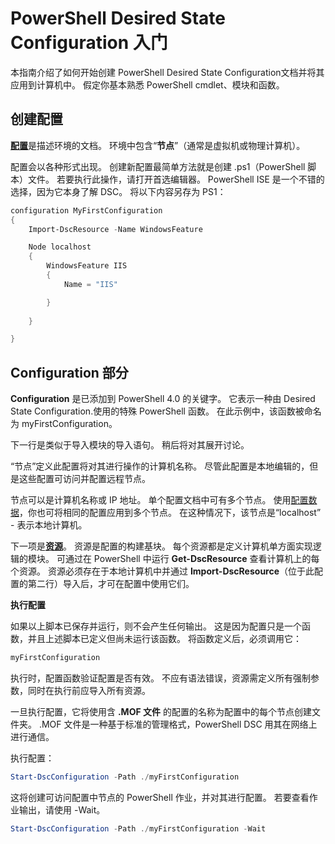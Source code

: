 # PowerShell Desired State Configuration 入门 #

本指南介绍了如何开始创建 PowerShell Desired State Configuration文档并将其应用到计算机中。 假定你基本熟悉 PowerShell cmdlet、模块和函数。 


## 创建配置 ##

[**配置**](https://msdn.microsoft.com/en-us/powershell/dsc/configurations)是描述环境的文档。 环境中包含“**节点**”（通常是虚拟机或物理计算机）。 

配置会以各种形式出现。 创建新配置最简单方法就是创建 .ps1（PowerShell 脚本）文件。 若要执行此操作，请打开首选编辑器。 PowerShell ISE 是一个不错的选择，因为它本身了解 DSC。 将以下内容另存为 PS1：

```powershell
configuration MyFirstConfiguration
{
    Import-DscResource -Name WindowsFeature

    Node localhost
    {
        WindowsFeature IIS
        {
            Name = "IIS"

        }
        
    }

}
```
## Configuration 部分 ##
**Configuration** 是已添加到 PowerShell 4.0 的关键字。 它表示一种由 Desired State Configuration.使用的特殊 PowerShell 函数。 在此示例中，该函数被命名为 myFirstConfiguration。 

下一行是类似于导入模块的导入语句。 稍后将对其展开讨论。

“节点”定义此配置将对其进行操作的计算机名称。 尽管此配置是本地编辑的，但是这些配置可访问并配置远程节点。 

节点可以是计算机名称或 IP 地址。 单个配置文档中可有多个节点。 使用[配置数据](https://msdn.microsoft.com/en-us/powershell/dsc/configdata)，你也可将相同的配置应用到多个节点。 在这种情况下，该节点是“localhost” - 表示本地计算机。 

下一项是[**资源**](https://msdn.microsoft.com/en-us/powershell/dsc/resources)。 资源是配置的构建基块。 每个资源都是定义计算机单方面实现逻辑的模块。 可通过在 PowerShell 中运行 **Get-DscResource** 查看计算机上的每个资源。 资源必须存在于本地计算机中并通过 **Import-DscResource**（位于此配置的第二行）导入后，才可在配置中使用它们。 

**执行配置**

如果以上脚本已保存并运行，则不会产生任何输出。 这是因为配置只是一个函数，并且上述脚本已定义但尚未运行该函数。 将函数定义后，必须调用它：
```powershell
myFirstConfiguration
```

执行时，配置函数验证配置是否有效。 不应有语法错误，资源需定义所有强制参数，同时在执行前应导入所有资源。

一旦执行配置，它将使用含 **.MOF 文件** 的配置的名称为配置中的每个节点创建文件夹。 .MOF 文件是一种基于标准的管理格式，PowerShell DSC 用其在网络上进行通信。

执行配置：
```powershell
Start-DscConfiguration -Path ./myFirstConfiguration
```
这将创建可访问配置中节点的 PowerShell 作业，并对其进行配置。 若要查看作业输出，请使用 -Wait。 
```powershell
Start-DscConfiguration -Path ./myFirstConfiguration -Wait
```



<!--HONumber=Mar16_HO1-->



